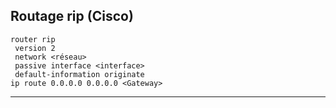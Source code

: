 ## Routage rip (Cisco)
```cisco
router rip
 version 2
 network <réseau>
 passive interface <interface>
 default-information originate
ip route 0.0.0.0 0.0.0.0 <Gateway>
```

---

